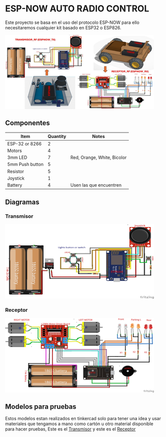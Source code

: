 # ESP-NOW AUTO RADIO CONTROL
Este proyecto se basa en el uso del protocolo ESP-NOW para ello necesitaremos cualquier kit basado en ESP32 o ESP826.

<img src="/IMAGES/MODELOS_01.jpg" width="480" height="240" alt="Receptor ESP32">

## Componentes
| Item             | Quantity | Notes                         |
| ---------------- | -------- | ----------------------------- |
| ESP-32 or 8266   | 2        |                               |
| Motors           | 4        |                               |
| 3mm LED          | 7        | Red, Orange, White, Bicolor   |
| 5mm Push button  | 5        |                               |
| Resistor         | 5        |                               | 
| Joystick         | 1        |                               |
| Battery          | 4        | Usen las que encuentren       |

## Diagramas
### Transmisor
<img src="/IMAGES/00_TX_RC_ESPNOW_CARS_ESP8266.jpg" width="480" height="240" alt="Transmisor ESP8266">

### Receptor
<img src="/IMAGES/01_RX_RC_ESPNOW_CARS_ESP32.jpg" width="480" height="240" alt="Receptor ESP32">

## Modelos para pruebas
Estos modelos estan realizados en tinkercad solo para tener una idea y usar materiales que tengamos a mano como cartón u otro material disponible para hacer pruebas, Este es el <a href="https://www.tinkercad.com/things/cZZ9kkPH2MW-rcespnowtestcar-tx-24ghz" target="_blank" onclick="window.open('https://www.tinkercad.com/things/cZZ9kkPH2MW-rcespnowtestcar-tx-24ghz','Transmisor','width=600,height=400')">Transmisor</a> y este es el <a href="https://www.tinkercad.com/things/jCpGgxju4BF-rcespnowtestcar-rx-4x4" target="_blank" onclick="window.open('https://www.tinkercad.com/things/jCpGgxju4BF-rcespnowtestcar-rx-4x4','Receptor','width=600,height=400')">Receptor</a> 
